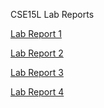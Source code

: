 CSE15L Lab Reports

[Lab Report 1](cse15L-lab-report-1.md)

[Lab Report 2](cse15L-lab-report-2.md)

[Lab Report 3](cse15L-lab-report-3.md)

[Lab Report 4](cse15L-lab-report-4.md)
